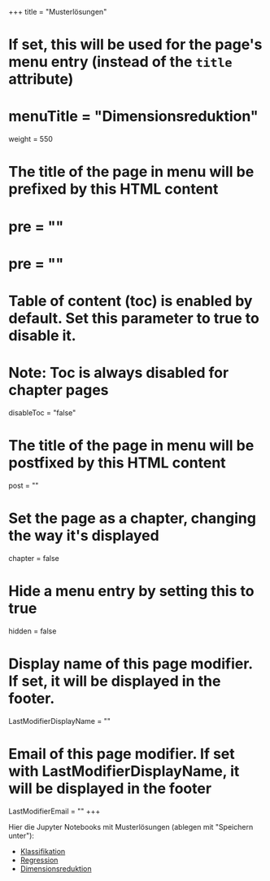 +++
title = "Musterlösungen"
# If set, this will be used for the page's menu entry (instead of the `title` attribute)
# menuTitle = "Dimensionsreduktion"
weight = 550
# The title of the page in menu will be prefixed by this HTML content
#  pre = "<b></b>"
# pre = "<i class='fab fa-github'></i>"
# Table of content (toc) is enabled by default. Set this parameter to true to disable it.
# Note: Toc is always disabled for chapter pages
disableToc = "false"

# The title of the page in menu will be postfixed by this HTML content
post = ""
# Set the page as a chapter, changing the way it's displayed
chapter = false
# Hide a menu entry by setting this to true
hidden = false
# Display name of this page modifier. If set, it will be displayed in the footer.
LastModifierDisplayName = ""
# Email of this page modifier. If set with LastModifierDisplayName, it will be displayed in the footer
LastModifierEmail = ""
+++

Hier die Jupyter Notebooks mit Musterlösungen (ablegen mit "Speichern unter"):
- [Klassifikation](https://raw.githubusercontent.com/zbmed/2023-2024-ZK_Data_Librarian_Modul_3/master/content/machine_learning_methods/solution_jupyter_notebooks/Klassifikation.ipynb)
- [Regression](https://raw.githubusercontent.com/zbmed/2023-2024-ZK_Data_Librarian_Modul_3/master/content/machine_learning_methods/solution_jupyter_notebooks/Regression.ipynb)
- [Dimensionsreduktion](https://raw.githubusercontent.com/zbmed/2023-2024-ZK_Data_Librarian_Modul_3/master/content/machine_learning_methods/solution_jupyter_notebooks/Dimensionsreduktion.ipynb)

